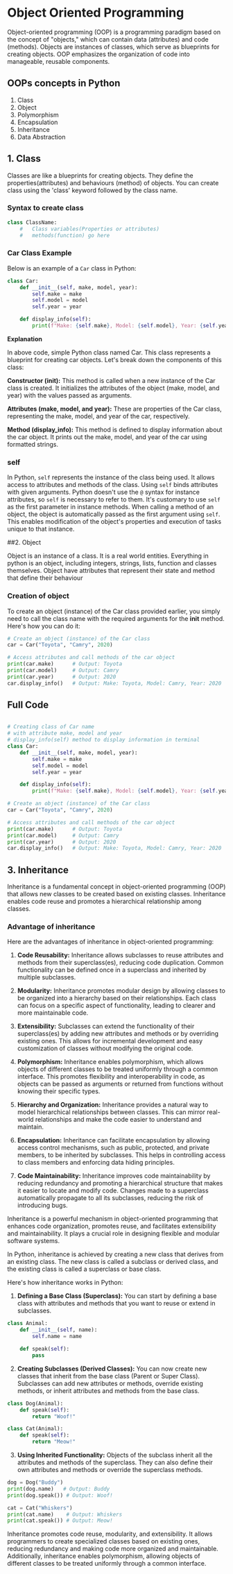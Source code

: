 # Object Oriented Programming

Object-oriented programming (OOP) is a programming paradigm based on the concept of "objects," which can contain data (attributes) and code (methods). Objects are instances of classes, which serve as blueprints for creating objects. OOP emphasizes the organization of code into manageable, reusable components.

## OOPs concepts in Python

1. Class
2. Object
3. Polymorphism
4. Encapsulation
5. Inheritance
6. Data Abstraction

## 1. Class

Classes are like a blueprints for creating objects. They define the properties(attributes) and behaviours (method) of objects. You can create class using the 'class' keyword followed by the class name.

### Syntax to create class

```python
class ClassName:
    #   Class variables(Properties or attributes)
    #   methods(function) go here

```

### Car Class Example

Below is an example of a `Car` class in Python:

```python
class Car:
    def __init__(self, make, model, year):
        self.make = make
        self.model = model
        self.year = year

    def display_info(self):
        print(f"Make: {self.make}, Model: {self.model}, Year: {self.year}")

```

**Explanation**

In above code, simple Python class named Car. This class represents a blueprint for creating car objects. Let's break down the components of this class:

**Constructor (**init**):** This method is called when a new instance of the Car class is created. It initializes the attributes of the object (make, model, and year) with the values passed as arguments.

**Attributes (make, model, and year):** These are properties of the Car class, representing the make, model, and year of the car, respectively.

**Method (display_info):** This method is defined to display information about the car object. It prints out the make, model, and year of the car using formatted strings.

### self

In Python, `self` represents the instance of the class being used. It allows access to attributes and methods of the class. Using `self` binds attributes with given arguments. Python doesn't use the `@` syntax for instance attributes, so `self` is necessary to refer to them. It's customary to use `self` as the first parameter in instance methods. When calling a method of an object, the object is automatically passed as the first argument using `self`. This enables modification of the object's properties and execution of tasks unique to that instance.

##2. Object

Object is an instance of a class. It is a real world entities. Everything in python is an object, including integers, strings, lists, function and classes themselves.
Object have attributes that represent their state and method that define their behaviour

### Creation of object

To create an object (instance) of the Car class provided earlier, you simply need to call the class name with the required arguments for the **init** method. Here's how you can do it:

```python
# Create an object (instance) of the Car class
car = Car("Toyota", "Camry", 2020)

# Access attributes and call methods of the car object
print(car.make)      # Output: Toyota
print(car.model)     # Output: Camry
print(car.year)      # Output: 2020
car.display_info()   # Output: Make: Toyota, Model: Camry, Year: 2020

```

## Full Code

```python

# Creating class of Car name
# with attribute make, model and year
# display_info(self) method to display information in terminal
class Car:
    def __init__(self, make, model, year):
        self.make = make
        self.model = model
        self.year = year

    def display_info(self):
        print(f"Make: {self.make}, Model: {self.model}, Year: {self.year}")

# Create an object (instance) of the Car class
car = Car("Toyota", "Camry", 2020)

# Access attributes and call methods of the car object
print(car.make)      # Output: Toyota
print(car.model)     # Output: Camry
print(car.year)      # Output: 2020
car.display_info()   # Output: Make: Toyota, Model: Camry, Year: 2020
```

## 3. Inheritance

Inheritance is a fundamental concept in object-oriented programming (OOP) that allows new classes to be created based on existing classes. Inheritance enables code reuse and promotes a hierarchical relationship among classes.

### Advantage of inheritance

Here are the advantages of inheritance in object-oriented programming:

1. **Code Reusability:**
   Inheritance allows subclasses to reuse attributes and methods from their superclass(es), reducing code duplication. Common functionality can be defined once in a superclass and inherited by multiple subclasses.

2. **Modularity:**
   Inheritance promotes modular design by allowing classes to be organized into a hierarchy based on their relationships. Each class can focus on a specific aspect of functionality, leading to clearer and more maintainable code.

3. **Extensibility:**
   Subclasses can extend the functionality of their superclass(es) by adding new attributes and methods or by overriding existing ones. This allows for incremental development and easy customization of classes without modifying the original code.

4. **Polymorphism:**
   Inheritance enables polymorphism, which allows objects of different classes to be treated uniformly through a common interface. This promotes flexibility and interoperability in code, as objects can be passed as arguments or returned from functions without knowing their specific types.

5. **Hierarchy and Organization:**
   Inheritance provides a natural way to model hierarchical relationships between classes. This can mirror real-world relationships and make the code easier to understand and maintain.

6. **Encapsulation:**
   Inheritance can facilitate encapsulation by allowing access control mechanisms, such as public, protected, and private members, to be inherited by subclasses. This helps in controlling access to class members and enforcing data hiding principles.

7. **Code Maintainability:**
   Inheritance improves code maintainability by reducing redundancy and promoting a hierarchical structure that makes it easier to locate and modify code. Changes made to a superclass automatically propagate to all its subclasses, reducing the risk of introducing bugs.

Inheritance is a powerful mechanism in object-oriented programming that enhances code organization, promotes reuse, and facilitates extensibility and maintainability. It plays a crucial role in designing flexible and modular software systems.

In Python, inheritance is achieved by creating a new class that derives from an existing class. The new class is called a subclass or derived class, and the existing class is called a superclass or base class.

Here's how inheritance works in Python:

1. **Defining a Base Class (Superclass):** You can start by defining a base class with attributes and methods that you want to reuse or extend in subclasses.

```python
class Animal:
    def __init__(self, name):
        self.name = name

    def speak(self):
        pass
```

2. **Creating Subclasses (Derived Classes):**
   You can now create new classes that inherit from the base class (Parent or Super Class). Subclasses can add new attributes or methods, override existing methods, or inherit attributes and methods from the base class.

```python
class Dog(Animal):
    def speak(self):
        return "Woof!"

class Cat(Animal):
    def speak(self):
        return "Meow!"
```

3. **Using Inherited Functionality:**
   Objects of the subclass inherit all the attributes and methods of the superclass. They can also define their own attributes and methods or override the superclass methods.

```python
dog = Dog("Buddy")
print(dog.name)   # Output: Buddy
print(dog.speak()) # Output: Woof!

cat = Cat("Whiskers")
print(cat.name)    # Output: Whiskers
print(cat.speak()) # Output: Meow!
```

Inheritance promotes code reuse, modularity, and extensibility. It allows programmers to create specialized classes based on existing ones, reducing redundancy and making code more organized and maintainable. Additionally, inheritance enables polymorphism, allowing objects of different classes to be treated uniformly through a common interface.
